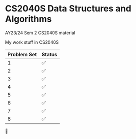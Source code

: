 # CS2040S Data Structures and Algorithms

AY23/24 Sem 2 CS2040S material

My work stuff in CS2040S

|Problem Set| Status | 
|--|--------|
|1| ✅      |
|2| ✅️     |
|3| ✅      |
|4| ✅️     |
|5| ✅     |
|6| ✅️     |
|7| ✅️     |
|8| ✅️     |

🎉